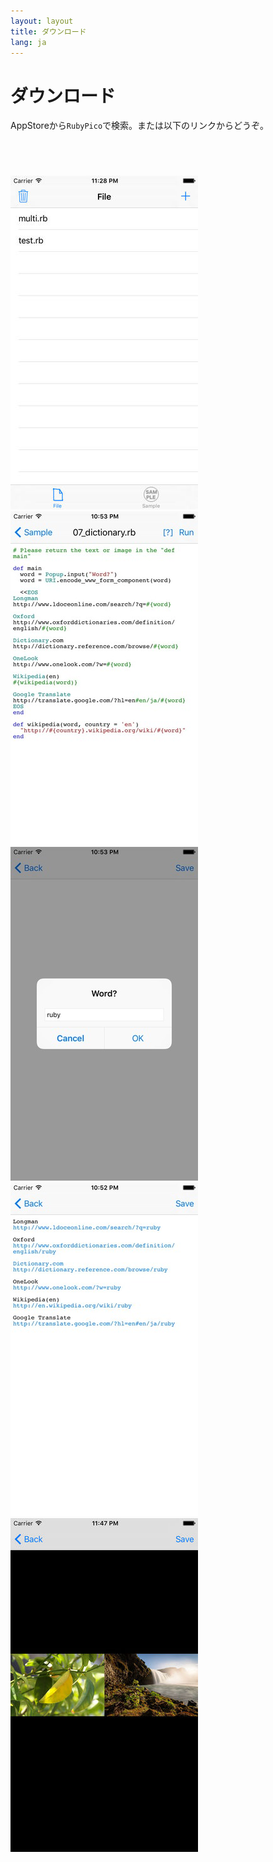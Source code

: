 ```yaml
---
layout: layout
title: ダウンロード
lang: ja
---
```

# ダウンロード

AppStoreから`RubyPico`で検索。または以下のリンクからどうぞ。

<a href="https://geo.itunes.apple.com/us/app/rubypico/id1042498865?mt=8" style="display:inline-block;overflow:hidden;background:url(http://linkmaker.itunes.apple.com/images/badges/en-us/badge_appstore-lrg.svg) no-repeat;width:165px;height:40px;"></a>

![rubypico_01](/images/rubypico_ss_01.jpg)
![rubypico_02](/images/rubypico_ss_02.jpg)
![rubypico_03](/images/rubypico_ss_03.jpg)
![rubypico_04](/images/rubypico_ss_04.jpg)
![rubypico_05](/images/rubypico_ss_05.jpg)

